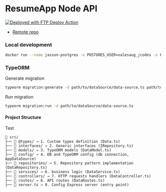 # ResumeApp Node API

[<img alt="Deployed with FTP Deploy Action" src="https://img.shields.io/badge/Deployed With-FTP DEPLOY ACTION-%3CCOLOR%3E?style=for-the-badge&color=0077b6">](https://github.com/SamKirkland/FTP-Deploy-Action)

- [Remote repo](https://github.com/jassoncodes/jassoncodesapi.git)

### Local development

```bash
docker run --name jasson-postgres -e POSTGRES_USER=valesaug_jcodes -e POSTGRES_PASSWORD=jcodesvalesaug -e POSTGRES_DB=valesaug_jassoncodes -p 5432:5432 -v jasson_pgdata:/var/lib/postgresql/data -d postgres:10.23
```

### TypeORM

Generate migration

```bash
typeorm migration:generate -d path/to/dataSource/data-source.ts path/to/migrationDir
```

Run migration

```bash
typeorm migration:run -d path/to/dataSource/data-source.ts
```

#### Project Structure

Test

```
📁 src/
├── 📁 @types/ → 1. Custom types definition (Data.ts)
├── 📁 interfaces/ → 2. Generic interfaces (IRepository.ts)
├── 📁 models/ → 3. TypeORM models (DataModel.ts)
├── 📁 config/ → 4. DB and TypeORM config (db connection, AppDataSource)
├── 📁 repositories/ → 5. Repository pattern implementation (DataRepository.ts)
├── 📁 services/ → 6. business logic (DataService.ts)
├── 📁 controllers/ → 7. HTTP requests handlers (DataController.ts)
├── 📁 routes/ → 8. API routes (DataRoutes.ts)
├── 📝 server.ts → 9. Config Express server (entry point)
```
